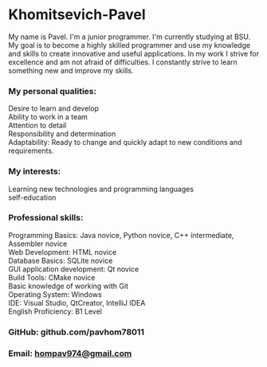 # Khomitsevich-Pavel
My name is Pavel. I'm a junior programmer. I'm currently studying at BSU. My goal is to become a highly skilled programmer and use my knowledge and skills to create innovative and useful applications. In my work I strive for excellence and am not afraid of difficulties. I constantly strive to learn something new and improve my skills.<br>
### My personal qualities:<br>
Desire to learn and develop<br>
Ability to work in a team<br> 
Attention to detail<br>
Responsibility and determination<br>
Adaptability: Ready to change and quickly adapt to new conditions and requirements.<br>
### My interests:<br>
Learning new technologies and programming languages<br>
self-education<br>
### Professional skills:<br>
Programming Basics: Java novice, Python novice, C++ intermediate, Assembler novice<br>
Web Development: HTML novice<br>
Database Basics: SQLite novice<br>
GUI application development: Qt novice<br>
Build Tools: CMake novice<br>
Basic knowledge of working with Git<br>
Operating System: Windows<br>
IDE: Visual Studio, QtCreator, IntelliJ IDEA<br>
English Proficiency: B1 Level<br>
### GitHub: github.com/pavhom78011<br>
### Email: hompav974@gmail.com
